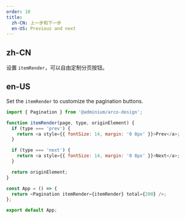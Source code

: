 ```yaml
---
order: 10
title:
  zh-CN: 上一步和下一步
  en-US: Previous and next
---
```


## zh-CN

设置 `itemRender`，可以自由定制分页按钮。

## en-US

Set the `itemRender` to customize the pagination buttons.

```js
import { Pagination } from '@adminium/arco-design';

function itemRender(page, type, originElement) {
  if (type === 'prev') {
    return <a style={{ fontSize: 14, margin: '0 8px' }}>Prev</a>;
  }

  if (type === 'next') {
    return <a style={{ fontSize: 14, margin: '0 8px' }}>Next</a>;
  }

  return originElement;
}

const App = () => {
  return <Pagination itemRender={itemRender} total={200} />;
};

export default App;
```
